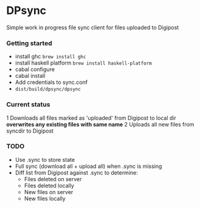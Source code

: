 # DPsync

Simple work in progress file sync client for files uploaded to Digipost

### Getting started

* install ghc	```brew install ghc```
* install haskell platform	```brew install haskell-platform```
* cabal configure
* cabal install
* Add credentials to sync.conf
* ```dist/build/dpsync/dpsync```

### Current status

1 Downloads all files marked as 'uploaded' from Digipost to local dir **overwrites any existing files with same name**
2 Uploads all new files from syncdir to Digipost

### TODO
* Use .sync to store state
* Full sync (download all + upload all) when .sync is missing
* Diff list from Digipost against .sync to determine:
  * Files deleted on server
  * Files deleted locally
  * New files on server
  * New files locally
